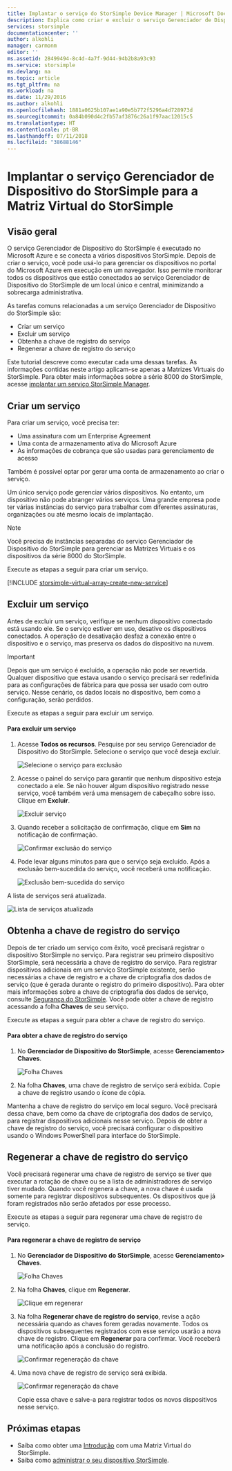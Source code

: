 ```yaml
---
title: Implantar o serviço do StorSimple Device Manager | Microsoft Docs
description: Explica como criar e excluir o serviço Gerenciador de Dispositivo do StorSimple no Portal do Azure, além de descrever como gerenciar a chave de registro do serviço.
services: storsimple
documentationcenter: ''
author: alkohli
manager: carmonm
editor: ''
ms.assetid: 28499494-8c4d-4a7f-9d44-94b2b8a93c93
ms.service: storsimple
ms.devlang: na
ms.topic: article
ms.tgt_pltfrm: na
ms.workload: na
ms.date: 11/29/2016
ms.author: alkohli
ms.openlocfilehash: 1881a0625b107ae1a90e5b772f5296a4d728973d
ms.sourcegitcommit: 0a84b090d4c2fb57af3876c26a1f97aac12015c5
ms.translationtype: HT
ms.contentlocale: pt-BR
ms.lasthandoff: 07/11/2018
ms.locfileid: "38688146"
---
```

# <a name="deploy-the-storsimple-device-manager-service-for-storsimple-virtual-array"></a>Implantar o serviço Gerenciador de Dispositivo do StorSimple para a Matriz Virtual do StorSimple
## <a name="overview"></a>Visão geral

O serviço Gerenciador de Dispositivo do StorSimple é executado no Microsoft Azure e se conecta a vários dispositivos StorSimple. Depois de criar o serviço, você pode usá-lo para gerenciar os dispositivos no portal do Microsoft Azure em execução em um navegador. Isso permite monitorar todos os dispositivos que estão conectados ao serviço Gerenciador de Dispositivo do StorSimple de um local único e central, minimizando a sobrecarga administrativa.

As tarefas comuns relacionadas a um serviço Gerenciador de Dispositivo do StorSimple são:

* Criar um serviço
* Excluir um serviço
* Obtenha a chave de registro do serviço
* Regenerar a chave de registro do serviço

Este tutorial descreve como executar cada uma dessas tarefas. As informações contidas neste artigo aplicam-se apenas a Matrizes Virtuais do StorSimple. Para obter mais informações sobre a série 8000 do StorSimple, acesse [implantar um serviço StorSimple Manager](storsimple-manage-service.md).

## <a name="create-a-service"></a>Criar um serviço

Para criar um serviço, você precisa ter:

* Uma assinatura com um Enterprise Agreement
* Uma conta de armazenamento ativa do Microsoft Azure
* As informações de cobrança que são usadas para gerenciamento de acesso

Também é possível optar por gerar uma conta de armazenamento ao criar o serviço.

Um único serviço pode gerenciar vários dispositivos. No entanto, um dispositivo não pode abranger vários serviços. Uma grande empresa pode ter várias instâncias do serviço para trabalhar com diferentes assinaturas, organizações ou até mesmo locais de implantação.

> [!NOTE]
> Você precisa de instâncias separadas do serviço Gerenciador de Dispositivo do StorSimple para gerenciar as Matrizes Virtuais e os dispositivos da série 8000 do StorSimple.


Execute as etapas a seguir para criar um serviço.

[!INCLUDE [storsimple-virtual-array-create-new-service](../../includes/storsimple-virtual-array-create-new-service.md)]

## <a name="delete-a-service"></a>Excluir um serviço

Antes de excluir um serviço, verifique se nenhum dispositivo conectado está usando ele. Se o serviço estiver em uso, desative os dispositivos conectados. A operação de desativação desfaz a conexão entre o dispositivo e o serviço, mas preserva os dados do dispositivo na nuvem.

> [!IMPORTANT]
> Depois que um serviço é excluído, a operação não pode ser revertida. Qualquer dispositivo que estava usando o serviço precisará ser redefinida para as configurações de fábrica para que possa ser usado com outro serviço. Nesse cenário, os dados locais no dispositivo, bem como a configuração, serão perdidos.
 

Execute as etapas a seguir para excluir um serviço.

#### <a name="to-delete-a-service"></a>Para excluir um serviço

1. Acesse **Todos os recursos**. Pesquise por seu serviço Gerenciador de Dispositivo do StorSimple. Selecione o serviço que você deseja excluir.
   
    ![Selecione o serviço para exclusão](./media/storsimple-virtual-array-manage-service/deleteservice2.png)
2. Acesse o painel do serviço para garantir que nenhum dispositivo esteja conectado a ele. Se não houver algum dispositivo registrado nesse serviço, você também verá uma mensagem de cabeçalho sobre isso. Clique em **Excluir**.
   
    ![Excluir serviço](./media/storsimple-virtual-array-manage-service/deleteservice3.png)

3. Quando receber a solicitação de confirmação, clique em **Sim** na notificação de confirmação. 
   
    ![Confirmar exclusão do serviço](./media/storsimple-virtual-array-manage-service/deleteservice4.png)
4. Pode levar alguns minutos para que o serviço seja excluído. Após a exclusão bem-sucedida do serviço, você receberá uma notificação.
   
    ![Exclusão bem-sucedida do serviço](./media/storsimple-virtual-array-manage-service/deleteservice6.png)

A lista de serviços será atualizada.

 ![Lista de serviços atualizada](./media/storsimple-virtual-array-manage-service/deleteservice7.png)

## <a name="get-the-service-registration-key"></a>Obtenha a chave de registro do serviço
Depois de ter criado um serviço com êxito, você precisará registrar o dispositivo StorSimple no serviço. Para registrar seu primeiro dispositivo StorSimple, será necessária a chave de registro do serviço. Para registrar dispositivos adicionais em um serviço StorSimple existente, serão necessárias a chave de registro e a chave de criptografia dos dados de serviço (que é gerada durante o registro do primeiro dispositivo). Para obter mais informações sobre a chave de criptografia dos dados de serviço, consulte [Segurança do StorSimple](storsimple-security.md). Você pode obter a chave de registro acessando a folha **Chaves** de seu serviço.

Execute as etapas a seguir para obter a chave de registro do serviço.

#### <a name="to-get-the-service-registration-key"></a>Para obter a chave de registro do serviço
1. No **Gerenciador de Dispositivo do StorSimple**, acesse **Gerenciamento&gt;** **Chaves**.
   
   ![Folha Chaves](./media/storsimple-virtual-array-manage-service/getregkey2.png)
2. Na folha **Chaves**, uma chave de registro de serviço será exibida. Copie a chave de registro usando o ícone de cópia. 

Mantenha a chave de registro do serviço em local seguro. Você precisará dessa chave, bem como da chave de criptografia dos dados de serviço, para registrar dispositivos adicionais nesse serviço. Depois de obter a chave de registro do serviço, você precisará configurar o dispositivo usando o Windows PowerShell para interface do StorSimple.

## <a name="regenerate-the-service-registration-key"></a>Regenerar a chave de registro do serviço
Você precisará regenerar uma chave de registro de serviço se tiver que executar a rotação de chave ou se a lista de administradores de serviço tiver mudado. Quando você regenera a chave, a nova chave é usada somente para registrar dispositivos subsequentes. Os dispositivos que já foram registrados não serão afetados por esse processo.

Execute as etapas a seguir para regenerar uma chave de registro de serviço.

#### <a name="to-regenerate-the-service-registration-key"></a>Para regenerar a chave de registro de serviço
1. No **Gerenciador de Dispositivo do StorSimple**, acesse **Gerenciamento&gt;** **Chaves**.
   
   ![Folha Chaves](./media/storsimple-virtual-array-manage-service/getregkey2.png)
2. Na folha **Chaves**, clique em **Regenerar**.
   
   ![Clique em regenerar](./media/storsimple-virtual-array-manage-service/getregkey5.png)
3. Na folha **Regenerar chave de registro do serviço**, revise a ação necessária quando as chaves forem geradas novamente. Todos os dispositivos subsequentes registrados com esse serviço usarão a nova chave de registro. Clique em **Regenerar** para confirmar. Você receberá uma notificação após a conclusão do registro.
   
   ![Confirmar regeneração da chave](./media/storsimple-virtual-array-manage-service/getregkey3.png)
4. Uma nova chave de registro de serviço será exibida.
   
    ![Confirmar regeneração da chave](./media/storsimple-virtual-array-manage-service/getregkey4.png)
   
   Copie essa chave e salve-a para registrar todos os novos dispositivos nesse serviço.

## <a name="next-steps"></a>Próximas etapas
* Saiba como obter uma [Introdução](storsimple-virtual-array-deploy1-portal-prep.md) com uma Matriz Virtual do StorSimple.
* Saiba como [administrar o seu dispositivo StorSimple](storsimple-ova-web-ui-admin.md).

